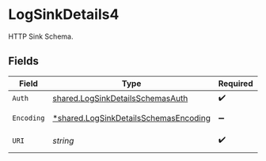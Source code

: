 # LogSinkDetails4

HTTP Sink Schema.


## Fields

| Field                                                                                         | Type                                                                                          | Required                                                                                      | Description                                                                                   | Example                                                                                       |
| --------------------------------------------------------------------------------------------- | --------------------------------------------------------------------------------------------- | --------------------------------------------------------------------------------------------- | --------------------------------------------------------------------------------------------- | --------------------------------------------------------------------------------------------- |
| `Auth`                                                                                        | [shared.LogSinkDetailsSchemasAuth](../../models/shared/logsinkdetailsschemasauth.md)          | :heavy_check_mark:                                                                            | N/A                                                                                           |                                                                                               |
| `Encoding`                                                                                    | [*shared.LogSinkDetailsSchemasEncoding](../../models/shared/logsinkdetailsschemasencoding.md) | :heavy_minus_sign:                                                                            | Encoding options                                                                              |                                                                                               |
| `URI`                                                                                         | *string*                                                                                      | :heavy_check_mark:                                                                            | Uri to send logs to.                                                                          | my.log-collector.com                                                                          |